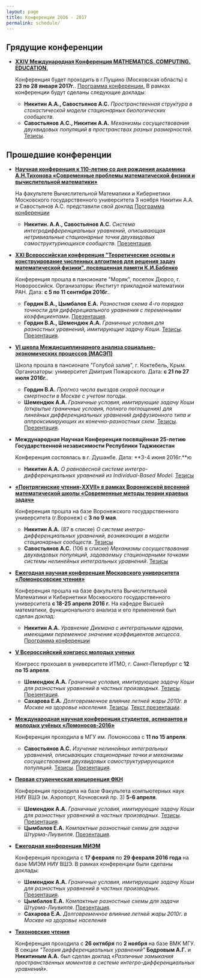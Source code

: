 ```yaml
---
layout: page
title: Конференции 2016 - 2017
permalink: schedule/
---
```


## Грядущие конференции

* **[XXIV Международная Конференция MATHEMATICS. COMPUTING. EDUCATION.](http://mce.su/rus/)**

	Конференция будет проходить в г.Пущино (Московская область) с **23 по 28 января 2017г.**. [Программа конференции.](http://mce.su/files/biophys2017.pdf) В рамках конференции будут сделаны следующие доклады:

	* **Никитин А.А., Савостьянов А.С.** _Пространственная структура в стохастической модели стационарных биологических сообществ._
	* **Савостьянов А.С., Никитин А.А.** _Механизмы сосуществования двухвидовых популяций в пространствах разных размерностей_. [Тезисы](http://mce.su/rus/presentations/p284074/).

## Прошедшие конференции

* **[Научная конференция к 110-летию со дня рождения академика А.Н.Тихонова «Современные проблемы математической физики и вычислительной математики»](https://cs.msu.ru/news/2387)**
	
	На факультете Вычислительной Математики и Кибернетики Московского государственного университета 3 ноября Никитин А.А. и Савостьянов А.С. представили свой доклад [Программа конференции](http://mpmpcm2016.cs.msu.ru/program.pdf)
	
	* **Никитин. А.А., Савостьянов А.С.** _Система интегродифференциальных уравнений, описывающая нетривиальные стационарные точки двухвидовых самоструктуриющихся сообществ_. [Презентация](https://www.dropbox.com/s/90je2tu7po25f0q/Nikitin_Savost_Tih2016.pdf?dl=0).

* **[XXI Всероссийская конференция "Теоретические основы и конструирование численных алгоитмов для решения задач математической физики", посвященная памяти К.И.Бабенко](http://agora.guru.ru/display.php?conf=babenko&PHPSESSID=dj1a8o645q8k1pmhlphkopt2t0)**

  Конференция прошла в пансионате "Моряк", поселок Дюрсо, г. Новороссийск. Организаторы: Институт прикладной математики РАН. Дата: **с 5 по 11 сентября 2016г.**.
  
	* **Гордин В.А., Цымбалов Е.А.** _Разностная схема 4-го порядка точности для дифферециального уравнения с переменными коэффициентами_. [Презентация](https://www.dropbox.com/s/brbmzqk4g87epl5/durso_pres_Gordin_Tsimbalov.pdf?dl=0).
	* **Гордин В.А., Шемендюк А.А.** _Граничные условия для разностных уравнений, имитирующие задачу Коши_. [Тезисы](https://www.dropbox.com/s/is7tmspbalkhk29/Durso_thesis_Gordin_Shemendyuk.pdf?dl=0). [Презентация](https://www.dropbox.com/s/shl3huzy9955vj4/durso_pres_Shemendyuk.pptx?dl=0).

* **[VI школа Междисциплинарного анализа социально-экономических процессов (МАСЭП)](http://s-and-e.ru/index.php?id=166)**

  Школа прошла в пансионате "Голубой залив", г. Коктебель, Крым. Организаторы: университет Дмитрия Пожарского. Дата: **с 21 по 27 июля 2016г.**.
  
	* **Гордин В.А.** _Прогноз числа выездов скорой посощи и смертности в Москве с учетом погоды_.
	* **Шемендюк А.А.** _Граничные условия, имитирующие задачу Коши (открытые граничные условия, полного поглощения) для линейных дифференциальных уравнений диффузионного типа и аппроксимирующих их конечно-разностных схем_. [Тезисы](https://www.dropbox.com/s/c3p80pn65up66fu/masep_Shemendyuk_thesis.pdf?dl=0). [Презентация](https://www.dropbox.com/s/qr2ety1gcdccu8n/masep_Shemendyuk_pres.pptx?dl=0).

* **Международная Научная Конференция посвящённая 25-летию Государственной независимости Республики Таджикистан**

	Конференция состоялась в г. Душанбе. Дата: **3-4 июня 2016г.**ю

	* **Никитин А.А.** _О равновесной системе интегро-дифференциальных уравнений из Individual-Based Model._ [Тезисы](https://drive.google.com/open?id=0BwJBfBiOVQ-TWWdZdUZfZy1reEU)

* **[«Понтрягинские чтения-XXVII» в рамках Воронежской весенней математической школы «Современные методы теории краевых задач»](http://vvmsh2016.ru/reports/)**

  Конференция прошла на базе Воронежского государственного университета (г.Воронеж) с **3 по 9 мая**.
  
	* **Никитин А.А.** (87 в списке) _О системе инегро-дифференциальных уравнений, возникающих в модели стационарных сообществ_. [Тезисы](https://www.dropbox.com/s/aw4nzrs4hzs0xjg/Kalistratova_Nikitin_article_DAN.pdf?dl=0)
	* **Савостьянов А.С.** (106 в списке) _Механизмы сосуществования двухвидовых популяций, задаваемыу стационарными точками системы нелинейных интегральных уравнений_. [Тезисы](https://www.dropbox.com/s/kyoifyhkm8gpk43/tezis.pdf?dl=0)

* **[Ежегодная научная конференция Московского университета «Ломоносовские чтения»](https://lomonosov-msu.ru/rus/event/3623/)**

	Конференция прошла на базе факультета Вычислительной Математики и Кибернетики Москвоского государственного университета **с 18-25 апреля 2016 г.** На кафедре Высшей математики, функционального анализа и его применений был сделан доклад:
	
	* **Никитин А.А.** _Уравнение Дикмана с интегральными ядрами, имеющими переменное значение коэффициентов эксцесса._ [Программа конференции](https://lomonosov-msu.ru/file/event/3623/eid3623_attach_cf40d9876d4fd549d27a5bea27650f82dfdbeaa3.pdf)
	
* **[V Всероссийский конгресс молодых ученых](http://kmu.ifmo.ru/)**

  Конгресс прохошел в университете ИТМО, г. Санкт-Петербург с **12 по 15 апреля**.
  
	* **Шемендюк А.А.** _Граничные условия, имитирующие задачу Коши для разностных уравнений в частных производных_. [Тезисы](https://www.dropbox.com/s/zmsz3xx4h8o8uvm/Shemenyuk_A_A_sk.pdf?dl=0). [Презентация](https://www.dropbox.com/s/4nef0je0dqk68i6/Presentation.pdf?dl=0).
	* **Сахарова Е.А.** _Долговременное влияние летней жары 2010г. в Москве на здоровье населения_. [Тезисы](https://www.dropbox.com/s/av4sx08o1qxcewf/SAKHAROVA_E_A.pdf?dl=0). [Текст презентации](https://www.dropbox.com/s/4ewfja6b2ubalwn/Saharova_presentation_text.pdf?dl=0).

	
* **[Международная научная конференция студентов, аспирантов и молодых учёных «Ломоносов-2016»](https://cs.msu.ru/science/conferences/lomonosov)**

  Конференция проходила в МГУ им. Ломоносова с **11 по 15 апреля**.
  
	* **Савостьянов А.С.** _Изучение нелинейных интегральных уравнений, описывающих стационарные точки и механизмы сосуществования двухвидовых самоструктурирующихся популяций_. [Тезисы](https://www.dropbox.com/s/vvo226yzv4p66ac/lom.thezis.2016.pdf?dl=0). [Презентация](https://www.dropbox.com/s/bm6je6vfjn3nvg2/lom.pres.2016.pdf?dl=0).

* **[Первая студенческая концеренция ФКН](https://cs.hse.ru/tutor/stud_conf2016/)**

  Конференция проходила на базе Факультета компьютерных наук НИУ ВШЭ (м. Аэропорт, Кочновский пр. 3) **5-6 апреля**.
  
	* **Шемендюк А.А.** _Граничные условия, имитирующие задачу Коши для разностных уравнений в частных производных_. [Тезисы](https://www.dropbox.com/s/vgolkh8pr0u75fn/CS_Shemendyuk.pdf?dl=0). [Презентация](https://www.dropbox.com/s/g0fl26bib9n8kdi/CS_presentation.pdf?dl=0).
	* **Цымбалов Е.А.** _Компактные разностные схемы для задачи Штурма-Лиувилля_. [Презентация](https://www.dropbox.com/s/2834ekyckcvm2ek/cs_pres_Tsimbalov-2016.pdf?dl=0).

* **[Ежегодная конференция МИЭМ](https://miem.hse.ru/armntk)**

  Конференция проходила с **17 февраля** по **29 февраля 2016 года** на базе МИЭМ НИУ ВШЭ. В рамках конференции были сделаны доклады:

    * **Шемендюк А.А.** _Граничные условия, имитирующие задачу Коши для разностных уравнений в частных производных_. [Презентация](https://www.dropbox.com/s/5zou5ma8kossosh/miem_pres_Shemendyuk.pdf?dl=0).
    * **Цымбалов Е.А.** _Компактные разностные схемы для задачи Штурма-Лиувилля_. [Презентация](https://www.dropbox.com/s/zlxenws8w579bqu/miem_pres_Tsimbalov.pdf?dl=0).
	* **Сахарова Е.А.** _Долговременное влияние летней жары 2010г. в Москве на здоровье населения_
	
* **[Тихоновские чтения](https://cs.msu.ru/tikhonov_readings2015)**

  Конференция проходила с **26 октября** по **2 ноября** на базе ВМК МГУ. В секции _"Теория дифференциальных уравнений"_ **Бодровым А.Г.** и **Никитиным А.А.** был сделан доклад _«Различные замыкания пространственных моментов в системе интегро-дифференциальных уравнений»_.
